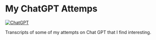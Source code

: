 # My ChatGPT Attemps

[![ChatGPT](https://img.shields.io/badge/ChatGPT-412991?logo=openai&logoColor=white)](https://en.wikipedia.org/wiki/ChatGPT)

Transcripts of some of my attempts on Chat GPT that I find interesting.
